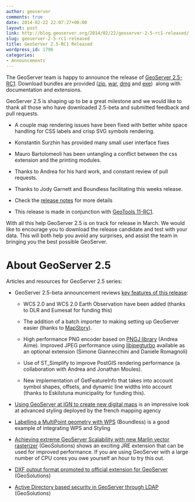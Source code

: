 ```yaml
---
author: geoserver
comments: true
date: 2014-02-22 22:07:27+00:00
layout: post
link: http://blog.geoserver.org/2014/02/22/geoserver-2-5-rc1-released/
slug: geoserver-2-5-rc1-released
title: GeoServer 2.5-RC1 Released
wordpress_id: 1796
categories:
- Announcements
---
```


The GeoServer team is happy to announce the release of [GeoServer 2.5-RC1](http://geoserver.org/display/GEOS/GeoServer+2.5-RC1). Download bundles are provided ([zip](http://sourceforge.net/projects/geoserver/files/GeoServer/2.5-RC1/geoserver-2.5-RC1-bin.zip/download), [war](http://sourceforge.net/projects/geoserver/files/GeoServer/2.5-RC1/geoserver-2.5-RC1-war.zip), [dmg](http://downloads.sourceforge.net/geoserver/geoserver-2.5-RC1.dmg) and [exe](http://downloads.sourceforge.net/geoserver/geoserver-2.5-RC1.exe))  along with documentation and extensions.

GeoServer 2.5 is shaping up to be a great milestone and we would like to thank all those who have downloaded 2.5-beta and submitted feedback and pull requests.



	
  * A couple map rendering issues have been fixed with better white space handling for CSS labels and crisp SVG symbols rendering.

	
  * Konstantin Surzhin has provided many small user interface fixes

	
  * Mauro Bartolomeoli has been untangling a conflict between the css extension and the printing modules.

	
  * Thanks to Andrea for his hard work, and constant review of pull requests.

	
  * Thanks to Jody Garnett and Boundless facilitating this weeks release.

	
  * Check the [release notes](https://jira.codehaus.org/secure/ReleaseNote.jspa?projectId=10311&version=19927) for more details

	
  * This release is made in conjunction with [GeoTools 11-RC1](http://geotoolsnews.blogspot.com.au/2014/02/geotools-11-rc1-released.html).


With all this help GeoServer 2.5 is on track for release in March. We would like to encourage you to download the release candidate and test with your data. This will both help you avoid any surprises, and assist the team in bringing you the best possible GeoServer.


# About GeoServer 2.5


Articles and resources for GeoServer 2.5 series:



	
  * GeoServer 2.5-beta announcement reviews [key features of this release](http://blog.geoserver.org/2014/01/21/geoserver-2-5-beta-released/):

	
    * WCS 2.0 and WCS 2.0 Earth Observation have been added (thanks to DLR and Eumesat for funding this)

	
    * The addition of a batch importer to making setting up GeoServer easier (thanks to [MapStory](http://mapstory.org/)).

	
    * High performance PNG encoder based on [PNGJ library](https://code.google.com/p/pngj/) (Andrea Aime). Improved JPEG performance using [libjpegturbo](http://libjpeg-turbo.virtualgl.org/) available as an optional extension (Simone Giannecchini and Daniele Romagnoli)

	
    * Use of ST_Simplify to improve PostGIS rendering performance (a collaboration with Andrea and Jonathan Moules).

	
    * New implementation of GetFeatureInfo that takes into account symbol shapes, offsets, and dynamic line widths into account (thanks to Eskilstuna municipality for funding this).




	
  * [Using GeoServer at IGN to create new digital maps](http://blog.geoserver.org/2014/01/07/using-geoserver-at-ign-the-french-national-mapping-agency-to-create-new-digital-maps/) is an impressive look at advanced styling deployed by the french mapping agency

	
  * [Labelling a MultiPoint geometry with WPS](http://boundlessgeo.com/2014/02/labelling-a-multipoint-geometry-with-wps/) (Boundless) is a good example of integrating WPS and Styling

	
  * [Achieving extreme GeoServer Scalability with new Marlin vector rasterizer](http://geo-solutions.blogspot.it/2014/02/geoserver-improved-scalability.html) (GeoSolutions) shows an exciting JRE extension that can be used for improved performance. If you are using GeoServer with a large number of CPU cores you owe yourself an hour to try this out.

	
  * [DXF output format promoted to official extension for GeoServer](http://geo-solutions.blogspot.it/2014/01/geoserver-dxf.html) (GeoSolutions)

	
  * [Active Directory based security in GeoServer through LDAP](http://geo-solutions.blogspot.it/2014/01/geoserver-activedirectory.html) (GeoSolutions)



